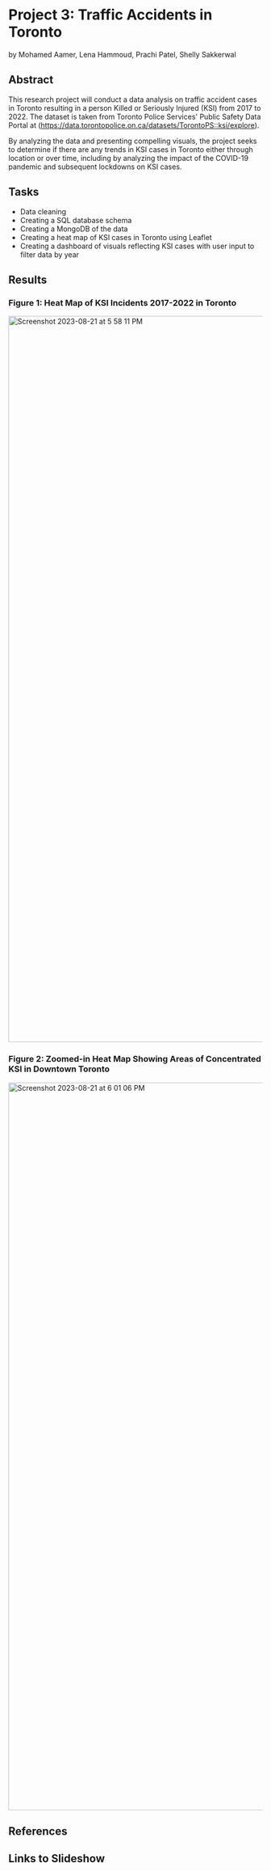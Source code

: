 # Project 3: Traffic Accidents in Toronto
by Mohamed Aamer, Lena Hammoud, Prachi Patel, Shelly Sakkerwal

## Abstract
This research project will conduct a data analysis on traffic accident cases in Toronto resulting in a person Killed or Seriously Injured (KSI) from 2017 to 2022. The dataset is taken from Toronto Police Services' Public Safety Data Portal at (https://data.torontopolice.on.ca/datasets/TorontoPS::ksi/explore). 

By analyzing the data and presenting compelling visuals, the project seeks to determine if there are any trends in KSI cases in Toronto either through location or over time, including by analyzing the impact of the COVID-19 pandemic and subsequent lockdowns on KSI cases.

## Tasks
- Data cleaning
- Creating a SQL database schema
- Creating a MongoDB of the data
- Creating a heat map of KSI cases in Toronto using Leaflet
- Creating a dashboard of visuals reflecting KSI cases with user input to filter data by year

## Results

### Figure 1: Heat Map of KSI Incidents 2017-2022 in Toronto
<img width="1437" alt="Screenshot 2023-08-21 at 5 58 11 PM" src="https://github.com/MAamer28/Project_3/assets/130619866/50686f2a-79b3-47e8-afea-324d18122dce">

### Figure 2: Zoomed-in Heat Map Showing Areas of Concentrated KSI in Downtown Toronto
<img width="1440" alt="Screenshot 2023-08-21 at 6 01 06 PM" src="https://github.com/MAamer28/Project_3/assets/130619866/a306865f-0a60-496b-91ac-2c7a5cffa454">

## References

## Links to Slideshow 
